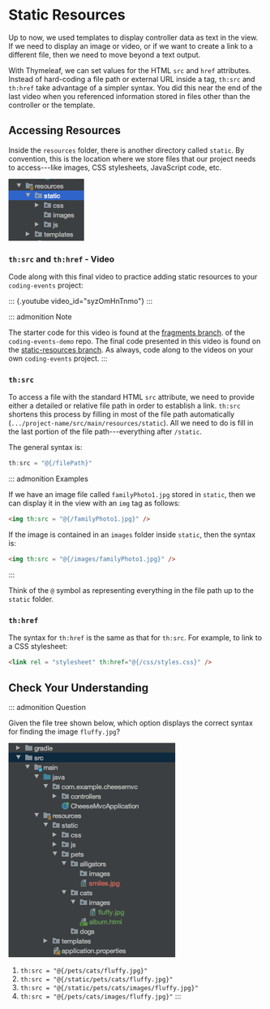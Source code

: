 # Static Resources

Up to now, we used templates to display controller data as text in the
view. If we need to display an image or video, or if we want to create a
link to a different file, then we need to move beyond a text output.

With Thymeleaf, we can set values for the HTML `src` and `href`
attributes. Instead of hard-coding a file path or external URL inside a
tag, `th:src` and `th:href` take advantage of a simpler syntax. You did
this near the end of the last video when you referenced information
stored in files other than the controller or the template.

## Accessing Resources

Inside the `resources` folder, there is another directory called
`static`. By convention, this is the location where we store files that
our project needs to access\-\--like images, CSS stylesheets, JavaScript
code, etc.

![](./figures/resourcesFolderFileTree.png)

### `th:src` and `th:href` - Video

Code along with this final video to practice adding static resources to
your `coding-events` project:

::: {.youtube video_id="syzOmHnTnmo"}
:::

::: admonition
Note

The starter code for this video is found at the [fragments
branch](https://github.com/LaunchCodeEducation/coding-events/tree/fragments).
of the `coding-events-demo` repo. The final code presented in this video
is found on the [static-resources
branch](https://github.com/LaunchCodeEducation/coding-events/tree/static-resources).
As always, code along to the videos on your own `coding-events` project.
:::

### `th:src`

To access a file with the standard HTML `src` attribute, we need to
provide either a detailed or relative file path in order to establish a
link. `th:src` shortens this process by filling in most of the file path
automatically (`.../project-name/src/main/resources/static`). All we
need to do is fill in the last portion of the file path\-\--everything
after `/static`.

The general syntax is:

``` groovy
th:src = "@{/filePath}"
```

::: admonition
Examples

If we have an image file called `familyPhoto1.jpg` stored in `static`,
then we can display it in the view with an `img` tag as follows:

``` HTML
<img th:src = "@{/familyPhoto1.jpg}" />
```

If the image is contained in an `images` folder inside `static`, then
the syntax is:

``` HTML
<img th:src = "@{/images/familyPhoto1.jpg}" />
```
:::

Think of the `@` symbol as representing everything in the file path up
to the `static` folder.

### `th:href`

The syntax for `th:href` is the same as that for `th:src`. For example,
to link to a CSS stylesheet:

``` HTML
<link rel = "stylesheet" th:href="@{/css/styles.css}" />
```

## Check Your Understanding

::: admonition
Question

Given the file tree shown below, which option displays the correct
syntax for finding the image `fluffy.jpg`?

![](./figures/srcCcFileTree.png)

1.  `th:src = "@{/pets/cats/fluffy.jpg}"`
2.  `th:src = "@{/static/pets/cats/fluffy.jpg}"`
3.  `th:src = "@{/static/pets/cats/images/fluffy.jpg}"`
4.  `th:src = "@{/pets/cats/images/fluffy.jpg}"`
:::
